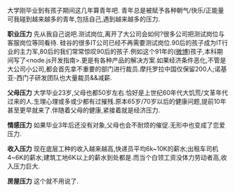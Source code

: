 
大学刚毕业到有孩子期间这几年算青年吧.  青年总是被赋予各种朝气/快乐/正能量  可我碰到越来越多的青年,包括自己,遇到越来越多的压力.  


<strong>职业压力</strong>  先从我自己说吧.测试岗位,离开了大公司会如何?很多公司把测试岗位与客服岗位等同看待. 硅谷的很多IT公司已经不再需要测试岗位.90后的孩子成为IT行业的主力军,80后的我们常常惊叹90后的孩子.例如这个91年的(<a href="http://weibo.com/p/1005052157221604/weibo?profile_ftype=1&amp;is_ori=1#_0">微博</a>)孩子,本科期间写了&lt;node.js开发指南&gt;.更是有各种产品的解决方案.如果经济条件恶化,不管是大公司小公司,都会首先拿不重要的部门进行裁员.摩托罗拉中国仅保留200人;诺基亚-西门子研发团队也大量裁员&amp;&amp;减薪. 

 <strong>父母压力</strong>  大学毕业23岁,父母也都50岁左右.恰好是上世纪60年代大饥荒/文革年代过来的人.生理心理或多或少都有过摧残.原本65岁/70岁以后的健康问题,提前10年甚至更早就来了.伴随着父母的健康,紧接着就是经济压力. 
 
 
<strong>情感压力</strong>  如果毕业3年后还没有对象,父母也会不耐烦的催促.无形中也变成了恋爱压力.  

<strong>收入压力</strong>  现在底层工种的收入越来越高,快递员平均6k~10K的薪水;出租车司机4~6K的薪水;建筑工地6K以上的薪水到处都是.而当个白领工资没体力劳动者高,收入压力巨大. 

<strong>房屋压力</strong>  这个就不用说了.
